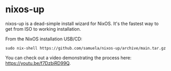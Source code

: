 # nixos-up

nixos-up is a dead-simple install wizard for NixOS. It's the fastest way to get from ISO to working installation.

From the NixOS installation USB/CD:

```
sudo nix-shell https://github.com/samuela/nixos-up/archive/main.tar.gz
```

You can check out a video demonstrating the process here: https://youtu.be/f7DzbiRD99Q.
